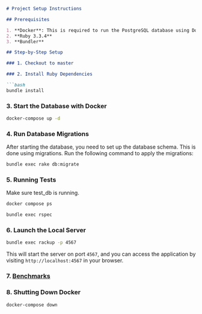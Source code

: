 ```markdown
# Project Setup Instructions

## Prerequisites

1. **Docker**: This is required to run the PostgreSQL database using Docker Compose.
2. **Ruby 3.3.4** 
3. **Bundler**

## Step-by-Step Setup

### 1. Checkout to master

### 2. Install Ruby Dependencies

```bash
bundle install
```

### 3. Start the Database with Docker

```bash
docker-compose up -d
```

### 4. Run Database Migrations

After starting the database, you need to set up the database schema. This is done using migrations. Run the following command to apply the migrations:

```bash
bundle exec rake db:migrate
```

### 5. Running Tests

Make sure test_db is running. 
```bash
docker compose ps
```

```bash
bundle exec rspec
```

### 6. Launch the Local Server

```bash
bundle exec rackup -p 4567
```

This will start the server on port `4567`, and you can access the application by visiting `http://localhost:4567` in your browser.

### 7. [Benchmarks](./benchmarks/README.md)


### 8. Shutting Down Docker

```bash
docker-compose down
```

```